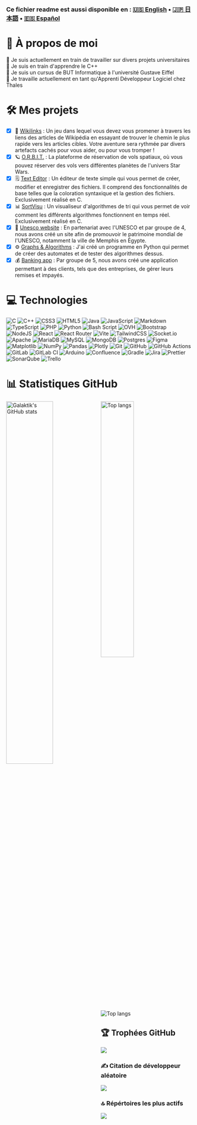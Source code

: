 
### Ce fichier readme est aussi disponible en : [🇺🇸 English](README.md) • [🇯🇵 日本語](README_jp.md) • [🇪🇸 Español](README_es.md)

# 💫 À propos de moi
🔭 Je suis actuellement en train de travailler sur divers projets universitaires<br>
🌱 Je suis en train d'apprendre le C++<br>
📝 Je suis un cursus de BUT Informatique à l'université Gustave Eiffel<br>
💼 Je travaille actuellement en tant qu'Apprenti Développeur Logiciel chez Thales<br>

# 🛠️ Mes projets
- [x] 📖 [Wikilinks](B2-S4-Wikilinks) : Un jeu dans lequel vous devez vous promener à travers les liens des articles de Wikipédia en essayant de trouver le chemin le plus rapide vers les articles cibles. Votre aventure sera rythmée par divers artefacts cachés pour vous aider, ou pour vous tromper !
- [x] 🪐 [O.R.B.I.T.](https://github.com/Galaktik-hub/B2-S3-ORBIT) : La plateforme de réservation de vols spatiaux, où vous pouvez réserver des vols vers différentes planètes de l'univers Star Wars.
- [x] 🗒️ [Text Editor](https://github.com/Galaktik-hub/text-editor) : Un éditeur de texte simple qui vous permet de créer, modifier et enregistrer des fichiers. Il comprend des fonctionnalités de base telles que la coloration syntaxique et la gestion des fichiers. Exclusivement réalisé en C.
- [x] 📊 [SortVisu](https://github.com/Galaktik-hub/sortvisu) : Un visualiseur d'algorithmes de tri qui vous permet de voir comment les différents algorithmes fonctionnent en temps réel. Exclusivement réalisé en C.
- [x] 🏰 [Unesco website](https://github.com/Galaktik-hub/sae-unesco) : En partenariat avec l'UNESCO et par groupe de 4, nous avons créé un site afin de promouvoir le patrimoine mondial de l'UNESCO, notamment la ville de Memphis en Égypte.
- [x] ⚙️ [Graphs & Algorithms](https://github.com/Galaktik-hub/automates) : J'ai créé un programme en Python qui permet de créer des automates et de tester des algorithmes dessus.
- [x] 💰 [Banking app](https://github.com/Galaktik-hub/banque-tran) : Par groupe de 5, nous avons créé une application permettant à des clients, tels que des entreprises, de gérer leurs remises et impayés.

# 💻 Technologies
![C](https://img.shields.io/badge/c-%2300599C.svg?style=for-the-badge&logo=c&logoColor=white) ![C++](https://img.shields.io/badge/c++-%2300599C.svg?style=for-the-badge&logo=c%2B%2B&logoColor=white) ![CSS3](https://img.shields.io/badge/css3-%231572B6.svg?style=for-the-badge&logo=css3&logoColor=white) ![HTML5](https://img.shields.io/badge/html5-%23E34F26.svg?style=for-the-badge&logo=html5&logoColor=white) ![Java](https://img.shields.io/badge/java-%23ED8B00.svg?style=for-the-badge&logo=openjdk&logoColor=white) ![JavaScript](https://img.shields.io/badge/javascript-%23323330.svg?style=for-the-badge&logo=javascript&logoColor=%23F7DF1E) ![Markdown](https://img.shields.io/badge/markdown-%23000000.svg?style=for-the-badge&logo=markdown&logoColor=white) ![TypeScript](https://img.shields.io/badge/typescript-%23007ACC.svg?style=for-the-badge&logo=typescript&logoColor=white) ![PHP](https://img.shields.io/badge/php-%23777BB4.svg?style=for-the-badge&logo=php&logoColor=white) ![Python](https://img.shields.io/badge/python-3670A0?style=for-the-badge&logo=python&logoColor=ffdd54) ![Bash Script](https://img.shields.io/badge/bash_script-%23121011.svg?style=for-the-badge&logo=gnu-bash&logoColor=white) ![OVH](https://img.shields.io/badge/ovh-%23123F6D.svg?style=for-the-badge&logo=ovh&logoColor=#123F6D) ![Bootstrap](https://img.shields.io/badge/bootstrap-%238511FA.svg?style=for-the-badge&logo=bootstrap&logoColor=white) ![NodeJS](https://img.shields.io/badge/node.js-6DA55F?style=for-the-badge&logo=node.js&logoColor=white) ![React](https://img.shields.io/badge/react-%2320232a.svg?style=for-the-badge&logo=react&logoColor=%2361DAFB) ![React Router](https://img.shields.io/badge/React_Router-CA4245?style=for-the-badge&logo=react-router&logoColor=white) ![Vite](https://img.shields.io/badge/vite-%23646CFF.svg?style=for-the-badge&logo=vite&logoColor=white) ![TailwindCSS](https://img.shields.io/badge/tailwindcss-%2338B2AC.svg?style=for-the-badge&logo=tailwind-css&logoColor=white) ![Socket.io](https://img.shields.io/badge/Socket.io-black?style=for-the-badge&logo=socket.io&badgeColor=010101) ![Apache](https://img.shields.io/badge/apache-%23D42029.svg?style=for-the-badge&logo=apache&logoColor=white) ![MariaDB](https://img.shields.io/badge/MariaDB-003545?style=for-the-badge&logo=mariadb&logoColor=white) ![MySQL](https://img.shields.io/badge/mysql-4479A1.svg?style=for-the-badge&logo=mysql&logoColor=white) ![MongoDB](https://img.shields.io/badge/MongoDB-%234ea94b.svg?style=for-the-badge&logo=mongodb&logoColor=white) ![Postgres](https://img.shields.io/badge/postgres-%23316192.svg?style=for-the-badge&logo=postgresql&logoColor=white) ![Figma](https://img.shields.io/badge/figma-%23F24E1E.svg?style=for-the-badge&logo=figma&logoColor=white) ![Matplotlib](https://img.shields.io/badge/Matplotlib-%23ffffff.svg?style=for-the-badge&logo=Matplotlib&logoColor=black) ![NumPy](https://img.shields.io/badge/numpy-%23013243.svg?style=for-the-badge&logo=numpy&logoColor=white) ![Pandas](https://img.shields.io/badge/pandas-%23150458.svg?style=for-the-badge&logo=pandas&logoColor=white) ![Plotly](https://img.shields.io/badge/Plotly-%233F4F75.svg?style=for-the-badge&logo=plotly&logoColor=white) ![Git](https://img.shields.io/badge/git-%23F05033.svg?style=for-the-badge&logo=git&logoColor=white) ![GitHub](https://img.shields.io/badge/github-%23121011.svg?style=for-the-badge&logo=github&logoColor=white) ![GitHub Actions](https://img.shields.io/badge/github%20actions-%232671E5.svg?style=for-the-badge&logo=githubactions&logoColor=white) ![GitLab](https://img.shields.io/badge/gitlab-%23181717.svg?style=for-the-badge&logo=gitlab&logoColor=white) ![GitLab CI](https://img.shields.io/badge/gitlab%20CI-%23181717.svg?style=for-the-badge&logo=gitlab&logoColor=white) ![Arduino](https://img.shields.io/badge/-Arduino-00979D?style=for-the-badge&logo=Arduino&logoColor=white) ![Confluence](https://img.shields.io/badge/confluence-%23172BF4.svg?style=for-the-badge&logo=confluence&logoColor=white) ![Gradle](https://img.shields.io/badge/Gradle-02303A.svg?style=for-the-badge&logo=Gradle&logoColor=white) ![Jira](https://img.shields.io/badge/jira-%230A0FFF.svg?style=for-the-badge&logo=jira&logoColor=white) ![Prettier](https://img.shields.io/badge/prettier-%23F7B93E.svg?style=for-the-badge&logo=prettier&logoColor=black) ![SonarQube](https://img.shields.io/badge/SonarQube-black?style=for-the-badge&logo=sonarqube&logoColor=4E9BCD) ![Trello](https://img.shields.io/badge/Trello-%23026AA7.svg?style=for-the-badge&logo=Trello&logoColor=white)

# 📊 Statistiques GitHub
<img align="left" width="50%" alt="Galaktik's GitHub stats" src="https://github-readme-stats.vercel.app/api?username=Galaktik-hub&theme=tokyonight&hide_border=false&include_all_commits=false&count_private=true"/>
<img align="left" width="42%" alt="Top langs" src="https://github-readme-stats.vercel.app/api/top-langs/?username=Galaktik-hub&theme=tokyonight&hide_border=false&include_all_commits=false&count_private=true&layout=compact"/><br>
<img alt="Top langs" src="https://github-readme-streak-stats.herokuapp.com/?user=Galaktik-hub&theme=vue-dark&hide_border=false"/>

## 🏆 Trophées GitHub
![](https://github-profile-trophy.vercel.app/?username=Galaktik-hub&theme=radical&no-frame=true&no-bg=false&margin-w=4)

### ✍️ Citation de développeur aléatoire
![](https://quotes-github-readme.vercel.app/api?type=horizontal&theme=tokyonight)

### 🔝 Répértoires les plus actifs
![](https://github-contributor-stats.vercel.app/api?username=Galaktik-hub&limit=5&theme=tokyonight&combine_all_yearly_contributions=true)
